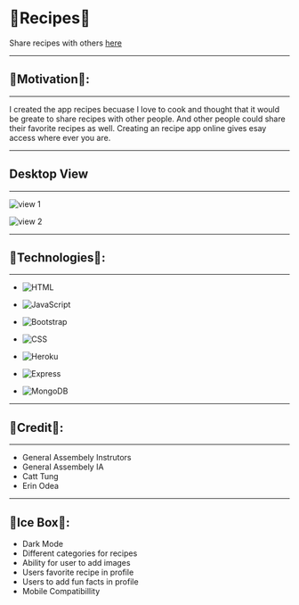 # 🍜Recipes🍜
Share recipes with others <a href="https://share-recipes-ab.herokuapp.com/" tarfet="blank">here</a>

___
## 🥘Motivation🥘:
___
I created the app recipes becuase I love to cook and thought that it would be greate to share recipes with other people. And other people could share their favorite recipes as well. Creating an recipe app online gives esay access where ever you are.
___
## Desktop View
___
![view 1](https://imgur.com/LzojD5B)

![view 2](https://imgur.com/OXce5IL)
___
## 🍱Technologies🍱:
___
* ![HTML](https://img.shields.io/badge/HTML5-E34F26?style=for-the-badge&logo=html5&logoColor=white)
  
* ![JavaScript](https://img.shields.io/badge/JavaScript-323330?style=for-the-badge&logo=javascript&logoColor=F7DF1E)
  
* ![Bootstrap](https://img.shields.io/badge/Bootstrap-563D7C?style=for-the-badge&logo=bootstrap&logoColor=white)
  
* ![CSS](https://img.shields.io/badge/CSS3-1572B6?style=for-the-badge&logo=css3&logoColor=white)
  
* ![Heroku](https://img.shields.io/badge/Heroku-430098?style=for-the-badge&logo=heroku&logoColor=white)
  
* ![Express](https://img.shields.io/badge/Express.js-404D59?style=for-the-badge)
  
* ![MongoDB](https://img.shields.io/badge/MongoDB-4EA94B?style=for-the-badge&logo=mongodb&logoColor=white)
___
## 🍧Credit🍧:
___
* General Assembely Instrutors
* General Assembely IA
* Catt Tung
* Erin Odea

___
## 🍦Ice Box🍦:
* Dark Mode
* Different categories for recipes
* Ability for user to add images
* Users favorite recipe in profile
* Users to add fun facts in profile
* Mobile Compatibillity
